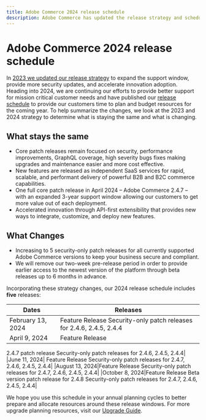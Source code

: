 ```yaml
---
title: Adobe Commerce 2024 release schedule
description: Adobe Commerce has updated the release strategy and schedule for 2024.
---
```

# Adobe Commerce 2024 release schedule

In [2023 we updated our release strategy](https://business.adobe.com/blog/the-latest/adobe-announces-expanded-support) to expand the support window, provide more security updates, and accelerate innovation adoption. Heading into 2024, we are continuing our efforts to provide better support for mission critical customer needs and have published our [release schedule](https://experienceleague.adobe.com/docs/commerce-operations/release/planning/schedule.html) to provide our customers time to plan and budget resources for the coming year. To help summarize the changes, we look at the 2023 and 2024 strategy to determine what is staying the same and what is changing.

## What stays the same

*	Core patch releases remain focused on security, performance improvements, GraphQL coverage, high severity bugs fixes making upgrades and maintenance easier and more cost effective.
*	New features are released as independent SaaS services for rapid, scalable, and performant delivery of powerful B2B and B2C commerce capabilities.
*	One full core patch release in April 2024 – Adobe Commerce 2.4.7 – with an expanded 3-year support window allowing our customers to get more value out of each deployment.
*	Accelerated innovation through API-first extensibility that provides new ways to integrate, customize, and deploy new features.

## What Changes

*	Increasing to 5 security-only patch releases for all currently supported Adobe Commerce versions to keep your business secure and compliant.
*	We will remove our two-week pre-release period in order to provide earlier access to the newest version of the platform through beta releases up to 6 months in advance.

Incorporating these strategy changes, our 2024 release schedule includes **five** releases:

|  Dates | Releases  |
|---|---|
|February 13, 2024| Feature Release Security-only patch releases for 2.4.6, 2.4.5, 2.4.4|
| April 9, 2024 | Feature Release
2.4.7 patch release
Security-only patch releases for 2.4.6, 2.4.5, 2.4.4|
|June 11, 2024| Feature Release
Security-only patch releases for 2.4.7, 2.4.6, 2.4.5, 2.4.4|
|August 13, 2024|Feature Release
Security-only patch releases for 2.4.7, 2.4.6, 2.4.5, 2.4.4|
|October 8, 2024|Feature Release
Beta version patch release for 2.4.8
Security-only patch releases for 2.4.7, 2.4.6, 2.4.5, 2.4.4|

We hope you use this schedule in your annual planning cycles to better prepare and allocate resources around these release windows. For more upgrade planning resources, visit our [Upgrade Guide](https://experienceleague.adobe.com/docs/commerce-operations/upgrade-guide/overview.html).

